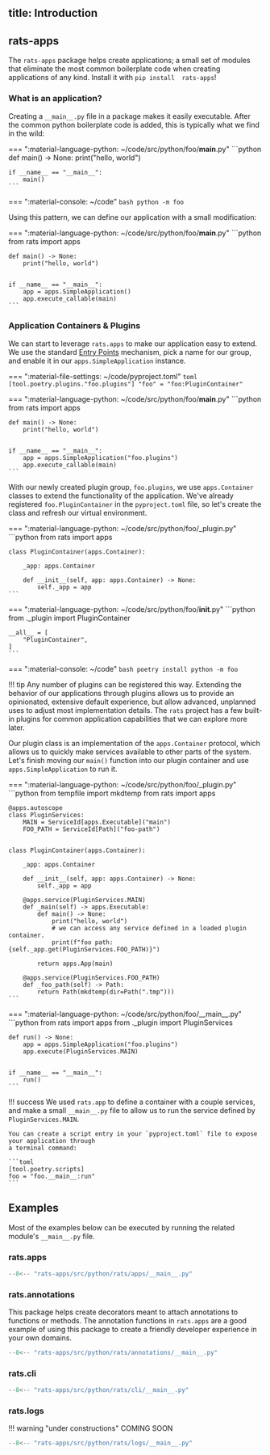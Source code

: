 title: Introduction
---
## rats-apps

The `rats-apps` package helps create applications; a small set of modules that eliminate the most 
common boilerplate code when creating applications of any kind. Install it with `pip install 
rats-apps`!

### What is an application?
Creating a `__main__.py` file in a package makes it easily executable. After the common python
boilerplate code is added, this is typically what we find in the wild:

=== ":material-language-python: ~/code/src/python/foo/__main__.py"
    ```python
    def main() -> None:
        print("hello, world")


    if __name__ == "__main__":
        main()
    ```

=== ":material-console: ~/code"
    ```bash
    python -m foo
    ```

Using this pattern, we can define our application with a small modification:

=== ":material-language-python: ~/code/src/python/foo/__main__.py"
    ```python
    from rats import apps


    def main() -> None:
        print("hello, world")


    if __name__ == "__main__":
        app = apps.SimpleApplication()
        app.execute_callable(main)
    ```

### Application Containers & Plugins

We can start to leverage `rats.apps` to make our application easy to extend. We use the
standard [Entry  Points](https://packaging.python.org/en/latest/specifications/entry-points/)
mechanism, pick a name for our group, and enable it in our `apps.SimpleApplication` instance.

=== ":material-file-settings: ~/code/pyproject.toml"
    ```toml
    [tool.poetry.plugins."foo.plugins"]
    "foo" = "foo:PluginContainer"
    ```

=== ":material-language-python: ~/code/src/python/foo/__main__.py"
    ```python
    from rats import apps


    def main() -> None:
        print("hello, world")


    if __name__ == "__main__":
        app = apps.SimpleApplication("foo.plugins")
        app.execute_callable(main)
    ```

With our newly created plugin group, `foo.plugins`, we use `apps.Container` classes to extend
the functionality of the application. We've already registered `foo.PluginContainer` in the
`pyproject.toml` file, so let's create the class and refresh our virtual environment.

=== ":material-language-python: ~/code/src/python/foo/_plugin.py"
    ```python
    from rats import apps


    class PluginContainer(apps.Container):

        _app: apps.Container

        def __init__(self, app: apps.Container) -> None:
            self._app = app
    ```

=== ":material-language-python: ~/code/src/python/foo/__init__.py"
    ```python
    from ._plugin import PluginContainer

    __all__ = [
        "PluginContainer",
    ]
    ```

=== ":material-console: ~/code"
    ```bash
    poetry install
    python -m foo
    ```

!!! tip
    Any number of plugins can be registered this way. Extending the behavior of our
    applications through plugins allows us to provide an opinionated, extensive default
    experience, but allow advanced, unplanned uses to adjust most implementation details. The
    `rats` project has a few built-in plugins for common application capabilities that we can
    explore more later.

Our plugin class is an implementation of the `apps.Container` protocol, which allows us to
quickly make services available to other parts of the system. Let's finish moving our `main()`
function into our plugin container and use `apps.SimpleApplication` to run it.

=== ":material-language-python: ~/code/src/python/foo/_plugin.py"
    ```python
    from tempfile import mkdtemp
    from rats import apps


    @apps.autoscope
    class PluginServices:
        MAIN = ServiceId[apps.Executable]("main")
        FOO_PATH = ServiceId[Path]("foo-path")


    class PluginContainer(apps.Container):

        _app: apps.Container

        def __init__(self, app: apps.Container) -> None:
            self._app = app

        @apps.service(PluginServices.MAIN)
        def _main(self) -> apps.Executable:
            def main() -> None:
                print("hello, world")
                # we can access any service defined in a loaded plugin container.
                print(f"foo path: {self._app.get(PluginServices.FOO_PATH)}")

            return apps.App(main)

        @apps.service(PluginServices.FOO_PATH)
        def _foo_path(self) -> Path:
            return Path(mkdtemp(dir=Path(".tmp")))
    ```

=== ":material-language-python: ~/code/src/python/foo/\_\_main\_\_.py"
    ```python
    from rats import apps
    from ._plugin import PluginServices


    def run() -> None:
        app = apps.SimpleApplication("foo.plugins")
        app.execute(PluginServices.MAIN)


    if __name__ == "__main__":
        run()
    ```

!!! success
    We used `rats.app` to define a container with a couple services, and make a small
    `__main__.py` file to allow us to run the service defined by `PluginServices.MAIN`.

    You can create a script entry in your `pyproject.toml` file to expose your application through
    a terminal command:

    ```toml
    [tool.poetry.scripts]
    foo = "foo.__main__:run"
    ```
## Examples
Most of the examples below can be executed by running the related module's `__main__.py` file.

### rats.apps

```py linenums="1" title="src/python/rats/apps/__main__.py"
--8<-- "rats-apps/src/python/rats/apps/__main__.py"
```

### rats.annotations
This package helps create decorators meant to attach annotations to functions or methods. The
annotation functions in `rats.apps` are a good example of using this package to create a friendly
developer experience in your own domains.

```py linenums="1" title="src/python/rats/annotations/__main__.py"
--8<-- "rats-apps/src/python/rats/annotations/__main__.py"
```

### rats.cli

```py linenums="1" title="src/python/rats/cli/__main__.py"
--8<-- "rats-apps/src/python/rats/cli/__main__.py"
```

### rats.logs

!!! warning "under constructions"
    COMING SOON

```py linenums="1" title="src/python/rats/logs/__main__.py"
--8<-- "rats-apps/src/python/rats/logs/__main__.py"
```
